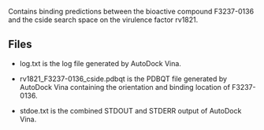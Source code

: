 Contains binding predictions between the bioactive compound F3237-0136 and the cside search space on the virulence factor rv1821.

## Files

- log.txt is the log file generated by AutoDock Vina.

- rv1821_F3237-0136_cside.pdbqt is the PDBQT file generated by AutoDock Vina containing the orientation and binding location of F3237-0136.

- stdoe.txt is the combined STDOUT and STDERR output of AutoDock Vina.


